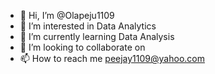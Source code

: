 - 👋 Hi, I’m @Olapeju1109
- 👀 I’m interested in Data Analytics
- 🌱 I’m currently learning Data Analysis
- 💞️ I’m looking to collaborate on 
- 📫 How to reach me peejay1109@yahoo.com

<!---
Olapeju1109/Olapeju1109 is a ✨ special ✨ repository because its `README.md` (this file) appears on your GitHub profile.
You can click the Preview link to take a look at your changes.
--->
